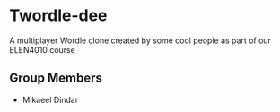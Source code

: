 # Twordle-dee

A multiplayer Wordle clone created by some cool people as part of our ELEN4010 course

## Group Members

- Mikaeel Dindar
